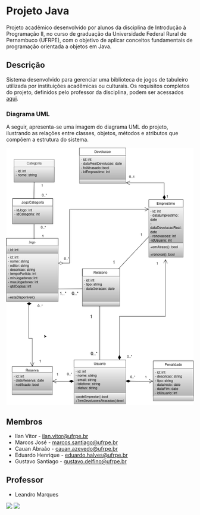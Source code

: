 # Projeto Java

Projeto acadêmico desenvolvido por alunos da disciplina de Introdução à Programação II, no curso de graduação da Universidade Federal Rural de Pernambuco (UFRPE), com o objetivo de aplicar conceitos fundamentais de programação orientada a objetos em Java.

## Descrição

Sistema desenvolvido para gerenciar uma biblioteca de jogos de tabuleiro utilizada por instituições acadêmicas ou culturais. Os requisitos completos do projeto, definidos pelo professor da disciplina, podem ser acessados [aqui](reservas-jogos-tabuleiro.md).

### Diagrama UML

A seguir, apresenta-se uma imagem do diagrama UML do projeto, ilustrando as relações entre classes, objetos, métodos e atributos que compõem a estrutura do sistema.

<img alt='Class Diagram' src='diagrama_de_classes.png'>

## Membros

* Ilan Vitor - [ilan.vitor@ufrpe.br](ilan.vitor@ufrpe.br)
* Marcos José - [marcos.santiago@ufrpe.br](mjwsantiago.neto@gmail.com)
* Cauan Abraão - [cauan.azevedo@ufrpe.br](cauan.azevedo@ufrpe.br)
* Eduardo Henrique - [eduardo.halves@ufrpe.br](eduardo.halves@ufrpe.br)
* Gustavo Santiago - [gustavo.delfino@ufrpe.br](gustavo.delfino@ufrpe.br)

## Professor

* Leandro Marques

<a href='leandro.marques@ufrpe.br'><img src="https://img.shields.io/badge/Gmail-D14836?style=for-the-badge&logo=gmail&logoColor=white"/></a>
<a href='https://github.com/lmarques7'><img src="https://img.shields.io/badge/GitHub-100000?style=for-the-badge&logo=github&logoColor=white"/></a>

